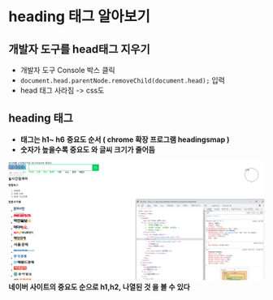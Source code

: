 # heading 태그 알아보기

## 개발자 도구를 head태그 지우기

- 개발자 도구 Console 박스 클릭
- `document.head.parentNode.removeChild(document.head);` 입력
- head 태그 사라짐 -> css도

## heading 태그

- **태그는 h1\~ h6** **중요도 순서 ( chrome 확장 프로그램 headingsmap )**
- **숫자가 높을수록 중요도 와 글씨 크기가 줄어듬**

<img src="./assets/image-01.png"> **네이버 사이트의 중요도 순으로 h1,h2, 나열된 것 을 볼 수 있다**
